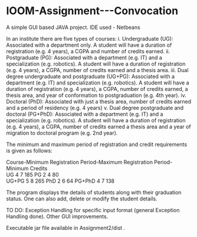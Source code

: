 # IOOM-Assignment---Convocation
A simple GUI based JAVA project.
IDE used - Netbeans

In an institute there are five types of courses:
i. Undergraduate (UG): Associated with a department only. A student will have a duration of registration (e.g. 4 years), a CGPA and number of credits earned.
ii. Postgraduate (PG): Associated with a department (e.g. IT) and a specialization (e.g. robotics). A student will have a duration of registration (e.g. 4 years), a CGPA, number of credits earned and a thesis area.
iii. Dual degree undergraduate and postgraduate (UG+PG): Associated with a department (e.g. IT) and specialization (e.g. robotics). A student will have a duration of registration (e.g. 4 years), a CGPA, number of credits earned, a thesis area, and year of conformation to postgraduation (e.g. 4th year).
iv. Doctoral (PhD): Associated with just a thesis area, number of credits earned and a period of residency (e.g. 4 years)
v. Dual degree postgraduate and doctoral (PG+PhD): Associated with a department (e.g. IT) and a specialization (e.g. robotics). A student will have a duration of registration (e.g. 4 years), a CGPA, number of credits earned a thesis area and a year of migration to doctoral program (e.g. 2nd year).

The minimum and maximum period of registration and credit requirements is given as follows:

Course-Minimum Registration Period-Maximum Registration Period-Minimum Credits         
 UG               4                         7                         185
 PG               2                         4                         80  
 UG+PG            5                         8                         265 
 PhD              2                         6                         64
 PG+PhD           4                         7                         138
 
 The program displays the details of students along with their graduation status.
 One can also add, delete or modify the student details.

TO DO:
Exception Handling for specific input format (general Exception Handling done).
Other GUI improvements.

Executable jar file available in Assignment2/dist .
